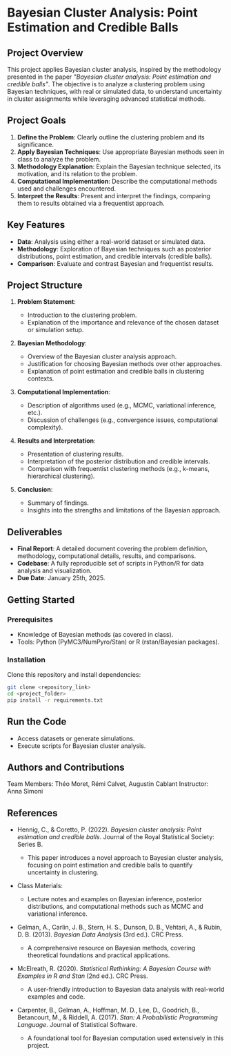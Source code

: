 # Bayesian Cluster Analysis: Point Estimation and Credible Balls  

## Project Overview  
This project applies Bayesian cluster analysis, inspired by the methodology presented in the paper *"Bayesian cluster analysis: Point estimation and credible balls"*. The objective is to analyze a clustering problem using Bayesian techniques, with real or simulated data, to understand uncertainty in cluster assignments while leveraging advanced statistical methods.  

## Project Goals  
1. **Define the Problem**: Clearly outline the clustering problem and its significance.  
2. **Apply Bayesian Techniques**: Use appropriate Bayesian methods seen in class to analyze the problem.  
3. **Methodology Explanation**: Explain the Bayesian technique selected, its motivation, and its relation to the problem.  
4. **Computational Implementation**: Describe the computational methods used and challenges encountered.  
5. **Interpret the Results**: Present and interpret the findings, comparing them to results obtained via a frequentist approach.  

## Key Features  
- **Data**: Analysis using either a real-world dataset or simulated data.  
- **Methodology**: Exploration of Bayesian techniques such as posterior distributions, point estimation, and credible intervals (credible balls).  
- **Comparison**: Evaluate and contrast Bayesian and frequentist results.  

## Project Structure  

1. **Problem Statement**:  
   - Introduction to the clustering problem.  
   - Explanation of the importance and relevance of the chosen dataset or simulation setup.  

2. **Bayesian Methodology**:  
   - Overview of the Bayesian cluster analysis approach.  
   - Justification for choosing Bayesian methods over other approaches.  
   - Explanation of point estimation and credible balls in clustering contexts.  

3. **Computational Implementation**:  
   - Description of algorithms used (e.g., MCMC, variational inference, etc.).  
   - Discussion of challenges (e.g., convergence issues, computational complexity).  

4. **Results and Interpretation**:  
   - Presentation of clustering results.  
   - Interpretation of the posterior distribution and credible intervals.  
   - Comparison with frequentist clustering methods (e.g., k-means, hierarchical clustering).  

5. **Conclusion**:  
   - Summary of findings.  
   - Insights into the strengths and limitations of the Bayesian approach.  

## Deliverables  
- **Final Report**: A detailed document covering the problem definition, methodology, computational details, results, and comparisons.  
- **Codebase**: A fully reproducible set of scripts in Python/R for data analysis and visualization.  
- **Due Date**: January 25th, 2025.  

## Getting Started  

### Prerequisites  
- Knowledge of Bayesian methods (as covered in class).  
- Tools: Python (PyMC3/NumPyro/Stan) or R (rstan/Bayesian packages).  

### Installation  
Clone this repository and install dependencies:  
```bash  
git clone <repository_link>  
cd <project_folder>  
pip install -r requirements.txt  
```

## Run the Code
- Access datasets or generate simulations.
- Execute scripts for Bayesian cluster analysis.

## Authors and Contributions

Team Members: Théo Moret, Rémi Calvet, Augustin Cablant
Instructor: Anna Simoni 

## References  

- Hennig, C., & Coretto, P. (2022). *Bayesian cluster analysis: Point estimation and credible balls*. Journal of the Royal Statistical Society: Series B.  
  - This paper introduces a novel approach to Bayesian cluster analysis, focusing on point estimation and credible balls to quantify uncertainty in clustering.  

- Class Materials:  
  - Lecture notes and examples on Bayesian inference, posterior distributions, and computational methods such as MCMC and variational inference.  

- Gelman, A., Carlin, J. B., Stern, H. S., Dunson, D. B., Vehtari, A., & Rubin, D. B. (2013). *Bayesian Data Analysis* (3rd ed.). CRC Press.  
  - A comprehensive resource on Bayesian methods, covering theoretical foundations and practical applications.  

- McElreath, R. (2020). *Statistical Rethinking: A Bayesian Course with Examples in R and Stan* (2nd ed.). CRC Press.  
  - A user-friendly introduction to Bayesian data analysis with real-world examples and code.  

- Carpenter, B., Gelman, A., Hoffman, M. D., Lee, D., Goodrich, B., Betancourt, M., & Riddell, A. (2017). *Stan: A Probabilistic Programming Language*. Journal of Statistical Software.  
  - A foundational tool for Bayesian computation used extensively in this project.  


